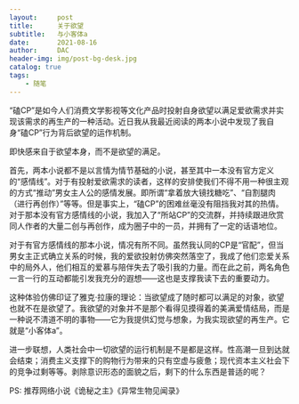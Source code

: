 ```yaml
---
layout:     post
title:      关于欲望
subtitle:   与小客体a
date:       2021-08-16
author:     DAC
header-img: img/post-bg-desk.jpg
catalog: true
tags:
    - 随笔
---
```


“磕CP”是如今人们消费文学影视等文化产品时投射自身欲望以满足爱欲需求并实现该需求的再生产的一种活动。近日我从我最近阅读的两本小说中发现了我自身“磕CP”行为背后欲望的运作机制。

即快感来自于欲望本身，而不是欲望的满足。

首先，两本小说都不是以言情为情节基础的小说，甚至其中一本没有官方定义的“感情线”。对于有投射爱欲需求的读者，这样的安排使我们不得不用一种很主观的方式“推动”男女主人公的感情发展。即所谓“拿着放大镜找糖吃”、“自割腿肉（进行再创作）”等等。但是事实上，“磕CP”的困难丝毫没有阻挡我对其的热情。对于那本没有官方感情线的小说，我加入了“所站CP”的交流群，并持续跟进欣赏同人作者的大量二创与再创作，成为圈子中的一员，并拥有了一定的话语地位。

对于有官方感情线的那本小说，情况有所不同。虽然我认同的CP是“官配”，但当男女主正式确立关系的时候，我的爱欲投射仿佛突然落空了，我成了他们恋爱关系中的局外人，他们相互的爱慕与陪伴失去了吸引我的力量。而在此之前，两名角色一言一行的互动都能引发我充分的遐想——这也是支撑我读下去的重要动力。

这种体验仿佛印证了雅克·拉康的理论：当欲望成了随时都可以满足的对象，欲望也就不在是欲望了。我欲望的对象并不是那个看得见摸得着的美满爱情结局，而是一种说不清道不明的事物——它为我提供幻觉与想象，为我实现欲望的再生产。它就是“小客体a”。

进一步联想，人类社会中一切欲望的运行机制是不是都是这样。性高潮一旦到达就会结束；消费主义支撑下的购物行为带来的只有空虚与疲惫；现代资本主义社会下的竞争过剩等等。剥除意识形态的面貌之后，剩下的什么东西是普适的呢？

PS: 推荐网络小说《诡秘之主》《异常生物见闻录》